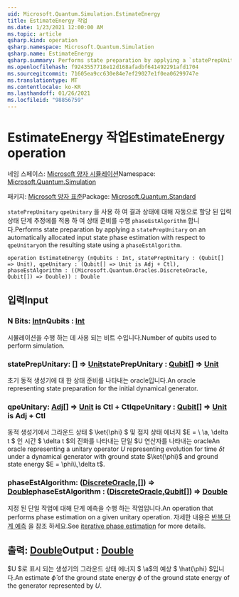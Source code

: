 ```yaml
---
uid: Microsoft.Quantum.Simulation.EstimateEnergy
title: EstimateEnergy 작업
ms.date: 1/23/2021 12:00:00 AM
ms.topic: article
qsharp.kind: operation
qsharp.namespace: Microsoft.Quantum.Simulation
qsharp.name: EstimateEnergy
qsharp.summary: Performs state preparation by applying a `statePrepUnitary` on an automatically allocated input state phase estimation with respect to `qpeUnitary`on the resulting state using a `phaseEstAlgorithm`.
ms.openlocfilehash: f9243557718e12d168afadbf641492291afd1704
ms.sourcegitcommit: 71605ea9cc630e84e7ef29027e1f0ea06299747e
ms.translationtype: MT
ms.contentlocale: ko-KR
ms.lasthandoff: 01/26/2021
ms.locfileid: "98856759"
---
```

# <a name="estimateenergy-operation"></a><span data-ttu-id="4930c-102">EstimateEnergy 작업</span><span class="sxs-lookup"><span data-stu-id="4930c-102">EstimateEnergy operation</span></span>

<span data-ttu-id="4930c-103">네임 스페이스: [Microsoft 양자 시뮬레이션](xref:Microsoft.Quantum.Simulation)</span><span class="sxs-lookup"><span data-stu-id="4930c-103">Namespace: [Microsoft.Quantum.Simulation](xref:Microsoft.Quantum.Simulation)</span></span>

<span data-ttu-id="4930c-104">패키지: [Microsoft 양자 표준](https://nuget.org/packages/Microsoft.Quantum.Standard)</span><span class="sxs-lookup"><span data-stu-id="4930c-104">Package: [Microsoft.Quantum.Standard](https://nuget.org/packages/Microsoft.Quantum.Standard)</span></span>


<span data-ttu-id="4930c-105">`statePrepUnitary` `qpeUnitary` 을 사용 하 여 결과 상태에 대해 자동으로 할당 된 입력 상태 단계 추정에를 적용 하 여 상태 준비를 수행 `phaseEstAlgorithm` 합니다.</span><span class="sxs-lookup"><span data-stu-id="4930c-105">Performs state preparation by applying a `statePrepUnitary` on an automatically allocated input state phase estimation with respect to `qpeUnitary`on the resulting state using a `phaseEstAlgorithm`.</span></span>

```qsharp
operation EstimateEnergy (nQubits : Int, statePrepUnitary : (Qubit[] => Unit), qpeUnitary : (Qubit[] => Unit is Adj + Ctl), phaseEstAlgorithm : ((Microsoft.Quantum.Oracles.DiscreteOracle, Qubit[]) => Double)) : Double
```


## <a name="input"></a><span data-ttu-id="4930c-106">입력</span><span class="sxs-lookup"><span data-stu-id="4930c-106">Input</span></span>

### <a name="nqubits--int"></a><span data-ttu-id="4930c-107">N Bits: [Int](xref:microsoft.quantum.lang-ref.int)</span><span class="sxs-lookup"><span data-stu-id="4930c-107">nQubits : [Int](xref:microsoft.quantum.lang-ref.int)</span></span>

<span data-ttu-id="4930c-108">시뮬레이션을 수행 하는 데 사용 되는 비트 수입니다.</span><span class="sxs-lookup"><span data-stu-id="4930c-108">Number of qubits used to perform simulation.</span></span>


### <a name="stateprepunitary--qubit--unit"></a><span data-ttu-id="4930c-109">statePrepUnitary: [](xref:microsoft.quantum.lang-ref.qubit)[] => [Unit](xref:microsoft.quantum.lang-ref.unit)</span><span class="sxs-lookup"><span data-stu-id="4930c-109">statePrepUnitary : [Qubit](xref:microsoft.quantum.lang-ref.qubit)[] => [Unit](xref:microsoft.quantum.lang-ref.unit)</span></span> 

<span data-ttu-id="4930c-110">초기 동적 생성기에 대 한 상태 준비를 나타내는 oracle입니다.</span><span class="sxs-lookup"><span data-stu-id="4930c-110">An oracle representing state preparation for the initial dynamical generator.</span></span>


### <a name="qpeunitary--qubit--unit--is-adj--ctl"></a><span data-ttu-id="4930c-111">qpeUnitary: [Adj](xref:microsoft.quantum.lang-ref.qubit)[] => [Unit](xref:microsoft.quantum.lang-ref.unit)  is Ctl + Ctl</span><span class="sxs-lookup"><span data-stu-id="4930c-111">qpeUnitary : [Qubit](xref:microsoft.quantum.lang-ref.qubit)[] => [Unit](xref:microsoft.quantum.lang-ref.unit)  is Adj + Ctl</span></span>

<span data-ttu-id="4930c-112">동적 생성기에서 그라운드 상태 $ \ket{\phi} $ 및 접지 상태 에너지 $E = \\ \a, \delta t $ 인 시간 $ \delta t $의 진화를 나타내는 단일 $U 연산자를 나타내는 oracle</span><span class="sxs-lookup"><span data-stu-id="4930c-112">An oracle representing a unitary operator $U$ representing evolution for time $\delta t$ under a dynamical generator with ground state $\ket{\phi}$ and ground state energy $E = \phi\\,\delta t$.</span></span>


### <a name="phaseestalgorithm--discreteoraclequbit--double"></a><span data-ttu-id="4930c-113">phaseEstAlgorithm: ([DiscreteOracle](xref:Microsoft.Quantum.Oracles.DiscreteOracle),[](xref:microsoft.quantum.lang-ref.qubit)[]) => [Double](xref:microsoft.quantum.lang-ref.double)</span><span class="sxs-lookup"><span data-stu-id="4930c-113">phaseEstAlgorithm : ([DiscreteOracle](xref:Microsoft.Quantum.Oracles.DiscreteOracle),[Qubit](xref:microsoft.quantum.lang-ref.qubit)[]) => [Double](xref:microsoft.quantum.lang-ref.double)</span></span> 

<span data-ttu-id="4930c-114">지정 된 단일 작업에 대해 단계 예측을 수행 하는 작업입니다.</span><span class="sxs-lookup"><span data-stu-id="4930c-114">An operation that performs phase estimation on a given unitary operation.</span></span>
<span data-ttu-id="4930c-115">자세한 내용은 [반복 단계 예측](/quantum/libraries/characterization#iterative-phase-estimation) 을 참조 하세요.</span><span class="sxs-lookup"><span data-stu-id="4930c-115">See [iterative phase estimation](/quantum/libraries/characterization#iterative-phase-estimation) for more details.</span></span>



## <a name="output--double"></a><span data-ttu-id="4930c-116">출력: [Double](xref:microsoft.quantum.lang-ref.double)</span><span class="sxs-lookup"><span data-stu-id="4930c-116">Output : [Double](xref:microsoft.quantum.lang-ref.double)</span></span>

<span data-ttu-id="4930c-117">$U $로 표시 되는 생성기의 그라운드 상태 에너지 $ \\a$의 예상 $ \hat{\phi} $입니다.</span><span class="sxs-lookup"><span data-stu-id="4930c-117">An estimate $\hat{\phi}$ of the ground state energy $\phi$ of the ground state energy of the generator represented by $U$.</span></span>